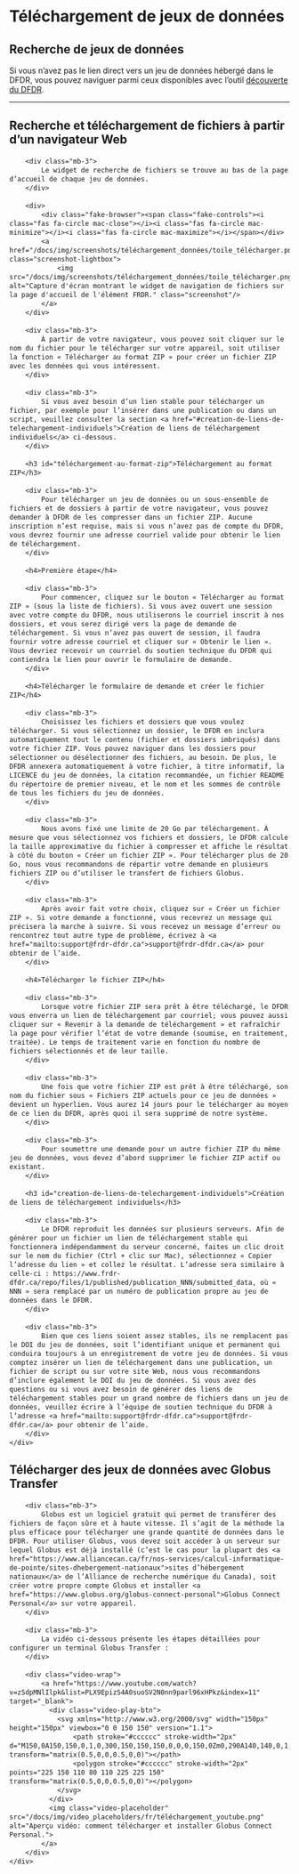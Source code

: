 # Téléchargement de jeux de données

## Recherche de jeux de données
Si vous n’avez pas le lien direct vers un jeu de données hébergé dans le DFDR, vous pouvez naviguer parmi ceux disponibles avec l’outil [découverte du DFDR](/repo/search?locale=fr).

<hr />
<div class="card-shadow mb-3">
    <div class="card-body">
        <h2 id="recherche-et-telechargement-de-fichiers-a-partir-dun-navigateur-web">Recherche et téléchargement de fichiers à partir d’un navigateur Web</h2>

        <div class="mb-3">
            Le widget de recherche de fichiers se trouve au bas de la page d’accueil de chaque jeu de données.
        </div>

        <div>
            <div class="fake-browser"><span class="fake-controls"><i class="fas fa-circle mac-close"></i><i class="fas fa-circle mac-minimize"></i><i class="fas fa-circle mac-maximize"></i></span></div>
            <a href="/docs/img/screenshots/téléchargement_données/toile_télécharger.png" class="screenshot-lightbox">
                <img src="/docs/img/screenshots/téléchargement_données/toile_télécharger.png" alt="Capture d'écran montrant le widget de navigation de fichiers sur la page d'accueil de l'élément FRDR." class="screenshot"/>
            </a>
        </div>

        <div class="mb-3">
            À partir de votre navigateur, vous pouvez soit cliquer sur le nom du fichier pour le télécharger sur votre appareil, soit utiliser la fonction « Télécharger au format ZIP » pour créer un fichier ZIP avec les données qui vous intéressent.
        </div>

        <div class="mb-3">
            Si vous avez besoin d’un lien stable pour télécharger un fichier, par exemple pour l’insérer dans une publication ou dans un script, veuillez consulter la section <a href="#creation-de-liens-de-telechargement-individuels">Création de liens de téléchargement individuels</a> ci-dessous.
        </div>

        <h3 id="téléchargement-au-format-zip">Téléchargement au format ZIP</h3>

        <div class="mb-3">
            Pour télécharger un jeu de données ou un sous-ensemble de fichiers et de dossiers à partir de votre navigateur, vous pouvez demander à DFDR de les compresser dans un fichier ZIP. Aucune inscription n’est requise, mais si vous n’avez pas de compte du DFDR, vous devrez fournir une adresse courriel valide pour obtenir le lien de téléchargement.
        </div>

        <h4>Première étape</h4>

        <div class="mb-3">
            Pour commencer, cliquez sur le bouton « Télécharger au format ZIP » (sous la liste de fichiers). Si vous avez ouvert une session avec votre compte du DFDR, nous utiliserons le courriel inscrit à nos dossiers, et vous serez dirigé vers la page de demande de téléchargement. Si vous n’avez pas ouvert de session, il faudra fournir votre adresse courriel et cliquer sur « Obtenir le lien ». Vous devriez recevoir un courriel du soutien technique du DFDR qui contiendra le lien pour ouvrir le formulaire de demande.
        </div>

        <h4>Télécharger le formulaire de demande et créer le fichier ZIP</h4>

        <div class="mb-3">
            Choisissez les fichiers et dossiers que vous voulez télécharger. Si vous sélectionnez un dossier, le DFDR en inclura automatiquement tout le contenu (fichier et dossiers imbriqués) dans votre fichier ZIP. Vous pouvez naviguer dans les dossiers pour sélectionner ou désélectionner des fichiers, au besoin. De plus, le DFDR annexera automatiquement à votre fichier, à titre informatif, la LICENCE du jeu de données, la citation recommandée, un fichier README du répertoire de premier niveau, et le nom et les sommes de contrôle de tous les fichiers du jeu de données.
        </div>

        <div class="mb-3">
            Nous avons fixé une limite de 20 Go par téléchargement. À mesure que vous sélectionnez vos fichiers et dossiers, le DFDR calcule la taille approximative du fichier à compresser et affiche le résultat à côté du bouton « Créer un fichier ZIP ». Pour télécharger plus de 20 Go, nous vous recommandons de répartir votre demande en plusieurs fichiers ZIP ou d’utiliser le transfert de fichiers Globus.
        </div>

        <div class="mb-3">
            Après avoir fait votre choix, cliquez sur « Créer un fichier ZIP ». Si votre demande a fonctionné, vous recevrez un message qui précisera la marche à suivre. Si vous recevez un message d’erreur ou rencontrez tout autre type de problème, écrivez à <a href="mailto:support@frdr-dfdr.ca">support@frdr-dfdr.ca</a> pour obtenir de l’aide.
        </div>

        <h4>Télécharger le fichier ZIP</h4>

        <div class="mb-3">
            Lorsque votre fichier ZIP sera prêt à être téléchargé, le DFDR vous enverra un lien de téléchargement par courriel; vous pouvez aussi cliquer sur « Revenir à la demande de téléchargement » et rafraîchir la page pour vérifier l’état de votre demande (soumise, en traitement, traitée). Le temps de traitement varie en fonction du nombre de fichiers sélectionnés et de leur taille.
        </div>

        <div class="mb-3">
            Une fois que votre fichier ZIP est prêt à être téléchargé, son nom du fichier sous « Fichiers ZIP actuels pour ce jeu de données » devient un hyperlien. Vous aurez 14 jours pour le télécharger au moyen de ce lien du DFDR, après quoi il sera supprimé de notre système.
        </div>

        <div class="mb-3">
            Pour soumettre une demande pour un autre fichier ZIP du même jeu de données, vous devez d’abord supprimer le fichier ZIP actif ou existant.
        </div>

        <h3 id="creation-de-liens-de-telechargement-individuels">Création de liens de téléchargement individuels</h3>

        <div class="mb-3">
            Le DFDR reproduit les données sur plusieurs serveurs. Afin de générer pour un fichier un lien de téléchargement stable qui fonctionnera indépendamment du serveur concerné, faites un clic droit sur le nom du fichier (Ctrl + clic sur Mac), sélectionnez « Copier l’adresse du lien » et collez le résultat. L’adresse sera similaire à celle-ci : https://www.frdr-dfdr.ca/repo/files/1/published/publication_NNN/submitted_data, où « NNN » sera remplacé par un numéro de publication propre au jeu de données dans le DFDR.
        </div>

        <div class="mb-3">
            Bien que ces liens soient assez stables, ils ne remplacent pas le DOI du jeu de données, soit l’identifiant unique et permanent qui conduira toujours à un enregistrement de votre jeu de données. Si vous comptez insérer un lien de téléchargement dans une publication, un fichier de script ou sur votre site Web, nous vous recommandons d’inclure également le DOI du jeu de données. Si vous avez des questions ou si vous avez besoin de générer des liens de téléchargement stables pour un grand nombre de fichiers dans un jeu de données, veuillez écrire à l’équipe de soutien technique du DFDR à l’adresse <a href="mailto:support@frdr-dfdr.ca">support@frdr-dfdr.ca</a> pour obtenir de l’aide.
        </div>
    </div>
</div>

<div class="card-shadow mb-3">
    <div class="card-body">
        <h2 id="telecharger-des-jeux-de-donnees-avec-globus-transfer">Télécharger des jeux de données avec Globus Transfer</h2>

        <div class="mb-3">
            Globus est un logiciel gratuit qui permet de transférer des fichiers de façon sûre et à haute vitesse. Il s’agit de la méthode la plus efficace pour télécharger une grande quantité de données dans le DFDR. Pour utiliser Globus, vous devez soit accéder à un serveur sur lequel Globus est déjà installé (c’est le cas pour la plupart des <a href="https://www.alliancecan.ca/fr/nos-services/calcul-informatique-de-pointe/sites-dhebergement-nationaux">sites d’hébergement nationaux</a> de l’Alliance de recherche numérique du Canada), soit créer votre propre compte Globus et installer <a href="https://www.globus.org/globus-connect-personal">Globus Connect Personal</a> sur votre appareil.
        </div>

        <div class="mb-3">
            La vidéo ci-dessous présente les étapes détaillées pour configurer un terminal Globus Transfer :
        </div>

        <div class="video-wrap">
            <a href="https://www.youtube.com/watch?v=zSdpMNlIlpk&list=PLX9EpizS4A0suoSV2N0nn9parl96xHPkz&index=11" target="_blank">
              <div class="video-play-btn">
                <svg xmlns="http://www.w3.org/2000/svg" width="150px" height="150px" viewbox="0 0 150 150" version="1.1">
                    <path stroke="#cccccc" stroke-width="2px" d="M150,0A150,150,0,1,0,300,150,150,150,0,0,0,150,0Zm0,290A140,140,0,1,1,290,150,140,140,0,0,1,150,290Z" transform="matrix(0.5,0,0,0.5,0,0)"></path>
                    <polygon stroke="#cccccc" stroke-width="2px" points="225 150 110 80 110 225 225 150" transform="matrix(0.5,0,0,0.5,0,0)"></polygon>
                </svg>
              </div>
              <img class="video-placeholder" src="/docs/img/video_placeholders/fr/téléchargement_youtube.png" alt="Aperçu vidéo: comment télécharger et installer Globus Connect Personal.">
            </a>
        </div>
    </div>
</div>
